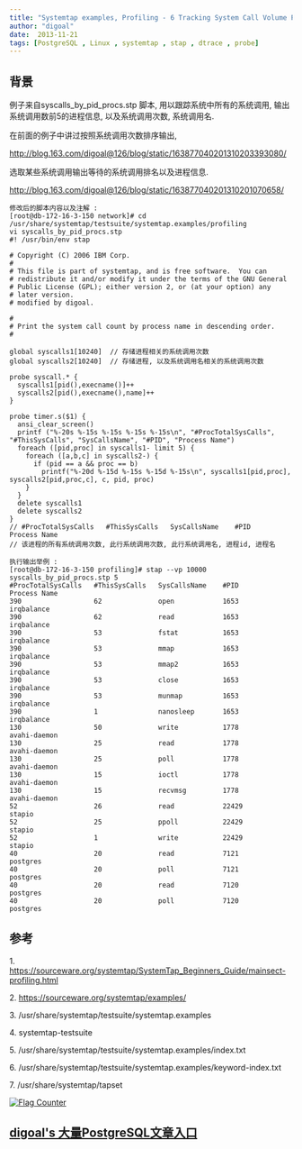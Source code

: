 ```yaml
---
title: "Systemtap examples, Profiling - 6 Tracking System Call Volume Per Process"
author: "digoal"
date:  2013-11-21
tags: [PostgreSQL , Linux , systemtap , stap , dtrace , probe]
---
```

## 背景              
例子来自syscalls_by_pid_procs.stp 脚本, 用以跟踪系统中所有的系统调用, 输出系统调用数前5的进程信息, 以及系统调用次数, 系统调用名.  
  
在前面的例子中讲过按照系统调用次数排序输出,   
  
http://blog.163.com/digoal@126/blog/static/163877040201310203393080/  
  
选取某些系统调用输出等待的系统调用排名以及进程信息.  
  
http://blog.163.com/digoal@126/blog/static/163877040201310201070658/  
  
```  
修改后的脚本内容以及注解 :   
[root@db-172-16-3-150 network]# cd /usr/share/systemtap/testsuite/systemtap.examples/profiling  
vi syscalls_by_pid_procs.stp  
#! /usr/bin/env stap  
  
# Copyright (C) 2006 IBM Corp.  
#  
# This file is part of systemtap, and is free software.  You can  
# redistribute it and/or modify it under the terms of the GNU General  
# Public License (GPL); either version 2, or (at your option) any  
# later version.  
# modified by digoal.  
  
#  
# Print the system call count by process name in descending order.  
#  
  
global syscalls1[10240]  // 存储进程相关的系统调用次数  
global syscalls2[10240]  // 存储进程, 以及系统调用名相关的系统调用次数  
  
probe syscall.* {  
  syscalls1[pid(),execname()]++  
  syscalls2[pid(),execname(),name]++  
}  
  
probe timer.s($1) {  
  ansi_clear_screen()  
  printf ("%-20s %-15s %-15s %-15s %-15s\n", "#ProcTotalSysCalls", "#ThisSysCalls", "SysCallsName", "#PID", "Process Name")  
  foreach ([pid,proc] in syscalls1- limit 5) {  
    foreach ([a,b,c] in syscalls2-) {  
      if (pid == a && proc == b)  
        printf("%-20d %-15d %-15s %-15d %-15s\n", syscalls1[pid,proc], syscalls2[pid,proc,c], c, pid, proc)  
    }  
  }  
  delete syscalls1  
  delete syscalls2  
}  
// #ProcTotalSysCalls   #ThisSysCalls   SysCallsName    #PID            Process Name     
// 该进程的所有系统调用次数, 此行系统调用次数, 此行系统调用名, 进程id, 进程名  
  
执行输出举例 :   
[root@db-172-16-3-150 profiling]# stap --vp 10000 syscalls_by_pid_procs.stp 5  
#ProcTotalSysCalls   #ThisSysCalls   SysCallsName    #PID            Process Name     
390                  62              open            1653            irqbalance       
390                  62              read            1653            irqbalance       
390                  53              fstat           1653            irqbalance       
390                  53              mmap            1653            irqbalance       
390                  53              mmap2           1653            irqbalance       
390                  53              close           1653            irqbalance       
390                  53              munmap          1653            irqbalance       
390                  1               nanosleep       1653            irqbalance       
130                  50              write           1778            avahi-daemon     
130                  25              read            1778            avahi-daemon     
130                  25              poll            1778            avahi-daemon     
130                  15              ioctl           1778            avahi-daemon     
130                  15              recvmsg         1778            avahi-daemon     
52                   26              read            22429           stapio           
52                   25              ppoll           22429           stapio           
52                   1               write           22429           stapio           
40                   20              read            7121            postgres         
40                   20              poll            7121            postgres         
40                   20              read            7120            postgres         
40                   20              poll            7120            postgres   
```  
  
## 参考  
1\. https://sourceware.org/systemtap/SystemTap_Beginners_Guide/mainsect-profiling.html  
  
2\. https://sourceware.org/systemtap/examples/  
  
3\. /usr/share/systemtap/testsuite/systemtap.examples  
  
4\. systemtap-testsuite  
  
  
5\. /usr/share/systemtap/testsuite/systemtap.examples/index.txt  
  
6\. /usr/share/systemtap/testsuite/systemtap.examples/keyword-index.txt  
  
7\. /usr/share/systemtap/tapset  
      
  
<a rel="nofollow" href="http://info.flagcounter.com/h9V1"  ><img src="http://s03.flagcounter.com/count/h9V1/bg_FFFFFF/txt_000000/border_CCCCCC/columns_2/maxflags_12/viewers_0/labels_0/pageviews_0/flags_0/"  alt="Flag Counter"  border="0"  ></a>  
  
  
  
  
  
  
## [digoal's 大量PostgreSQL文章入口](https://github.com/digoal/blog/blob/master/README.md "22709685feb7cab07d30f30387f0a9ae")
  
